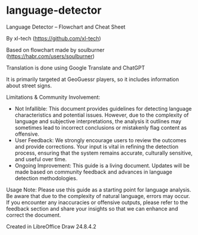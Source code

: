 # language-detector
Language Detector – Flowchart and Cheat Sheet

By xl-tech
(https://github.com/xl-tech)

Based on flowchart made by soulburner
(https://habr.com/users/soulburner)

Translation is done using Google Translate
and ChatGPT

It is primarily targeted at GeoGuessr players, so it includes information about street signs.

Limitations & Community Involvement:
- Not Infallible: This document provides guidelines for detecting language characteristics and potential issues. However, due to the complexity of language and subjective interpretations, the analysis it outlines may sometimes lead to incorrect conclusions or mistakenly flag content as offensive.
- User Feedback: We strongly encourage users to review the outcomes and provide corrections. Your input is vital in refining the detection process, ensuring that the system remains accurate, culturally sensitive, and useful over time.
- Ongoing Improvement: This guide is a living document. Updates will be made based on community feedback and advances in language detection methodologies.

Usage Note:
Please use this guide as a starting point for language analysis. Be aware that due to the complexity of natural language, errors may occur. If you encounter any inaccuracies or offensive outputs, please refer to the feedback section and share your insights so that we can enhance and correct the document.

Created in LibreOffice Draw 24.8.4.2
